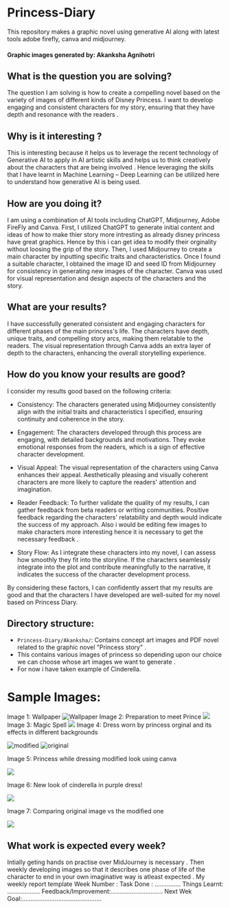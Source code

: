 # Princess-Diary
This repository makes a graphic novel using generative AI along with latest tools adobe firefly, canva and midjourney.
#### Graphic images generated by: Akanksha Agnihotri
## What is the question you are solving?

The question I am solving is how to create a compelling novel based on the variety of images of different kinds of Disney Princess. I want to develop engaging and consistent characters for my story, ensuring that they have depth and resonance with the readers .

## Why is it interesting ?

This is interesting because it helps us to leverage the recent technology of Generative AI to apply in AI artistic skills and helps us to think creatively about the characters that are being involved . Hence leveraging the skills that I have learnt in Machine Learning – Deep Learning can be utilized here to understand how generative AI is being used. 

## How are you doing it?

I am using a combination of AI tools including ChatGPT, Midjourney, Adobe FireFly and Canva. First, I utilized ChatGPT to generate initial content and ideas of how to make thier story more intresting as already disney princess have great graphics. Hence by this i can get idea to modify their orginality without loosing the grip of the story. Then, I used Midjourney to create a main character by inputting specific traits and characteristics. Once I found a suitable character, I obtained the image ID and seed ID from Midjourney for consistency in generating new images of the character. Canva was used for visual representation and design aspects of the characters and the story.

## What are your results?

I have successfully generated consistent and engaging characters for different phases of the main princess's life. The characters have depth, unique traits, and compelling story arcs, making them relatable to the readers. The visual representation through Canva adds an extra layer of depth to the characters, enhancing the overall storytelling experience.

## How do you know your results are good?

I consider my results good based on the following criteria:

- Consistency: The characters generated using Midjourney consistently align with the initial traits and characteristics I specified, ensuring continuity and coherence in the story.

- Engagement: The characters developed through this process are engaging, with detailed backgrounds and motivations. They evoke emotional responses from the readers, which is a sign of effective character development.

- Visual Appeal: The visual representation of the characters using Canva enhances their appeal. Aesthetically pleasing and visually coherent characters are more likely to capture the readers' attention and imagination.

- Reader Feedback: To further validate the quality of my results, I can gather feedback from beta readers or writing communities. Positive feedback regarding the characters' relatability and depth would indicate the success of my approach. Also i would be editing few images to make characters more interesting hence it is necessary
to get the necessary feedback .

- Story Flow: As I integrate these characters into my novel, I can assess how smoothly they fit into the storyline. If the characters seamlessly integrate into the plot and contribute meaningfully to the narrative, it indicates the success of the character development process.

By considering these factors, I can confidently assert that my results are good and that the characters I have developed are well-suited for my novel based on Princess Diary.

## Directory structure:
- `Princess-Diary/Akanksha/`: Contains concept art images and PDF novel related to the graphic novel "Princess story" . 
- This contains various images of princess so depending upon our choice we can choose whose art images we want to generate .
- For now i have taken example of Cinderella. 

# Sample Images:
Image 1: Wallpaper
![Wallpaper](1.PNG)
Image 2: Preparation to meet Prince
![](3.PNG)
Image 3: Magic Spell
![](2.PNG)
Image 4: Dress worn by princess orginal and its effects in different backgrounds 

![modified](4.PNG)
![original](5.PNG)  

Image 5: Princess while dressing modified look using canva

![](6.PNG)


Image 6: New look of cinderella in purple dress!

![](7.PNG)


Image 7: Comparing original image vs the modified one

![](8.PNG)

## What work is expected every week?
Intially geting hands on practise over MidJourney is necessary . Then weekly developing images so that it describes one phase of life of the character to end in your own imaginative way is atleast expected . 
My weekly report template 
Week Number : Task Done : ...............
              Things Learnt: ...................
              Feedback/Improvement:..............................
              Next Wek Goal:..............................................

